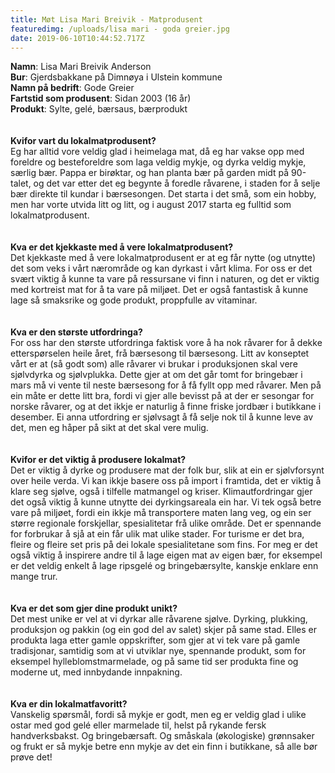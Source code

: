 ```yaml
---
title: Møt Lisa Mari Breivik - Matprodusent
featuredimg: /uploads/lisa mari - goda greier.jpg
date: 2019-06-10T10:44:52.717Z
---
```

**Namn**: Lisa Mari Breivik Anderson\
**Bur**: Gjerdsbakkane på Dimnøya i Ulstein kommune\
**Namn på bedrift**: Gode Greier\
**Fartstid som produsent**: Sidan 2003 (16 år)\
**Produkt**: Sylte, gelé, bærsaus, bærprodukt\
\
\
**Kvifor vart du lokalmatprodusent?**\
Eg har alltid vore veldig glad i heimelaga mat, då eg har vakse opp med foreldre og besteforeldre som laga veldig mykje, og dyrka veldig mykje, særlig bær. Pappa er birøktar, og han planta bær på garden midt på 90-talet, og det var etter det eg begynte å foredle råvarene, i staden for å selje bær direkte til kundar i bærsesongen. Det starta i det små, som ein hobby, men har vorte utvida litt og litt, og i august 2017 starta eg fulltid som lokalmatprodusent. \
\
\
**Kva er det kjekkaste med å vere lokalmatprodusent?**\
Det kjekkaste med å vere lokalmatprodusent er at eg får nytte (og utnytte) det som veks i vårt nærområde og kan dyrkast i vårt klima. For oss er det svært viktig å kunne ta vare på ressursane vi finn i naturen, og det er viktig med kortreist mat for å ta vare på miljøet. Det er også fantastisk å kunne lage så smaksrike og gode produkt, proppfulle av vitaminar. \
\
\
**Kva er den største utfordringa?**\
For oss har den største utfordringa faktisk vore å ha nok råvarer for å dekke etterspørselen heile året, frå bærsesong til bærsesong. Litt av konseptet vårt er at (så godt som) alle råvarer vi brukar i produksjonen skal vere sjølvdyrka og sjølvplukka. Dette gjer at om det går tomt for bringebær i mars må vi vente til neste bærsesong for å få fyllt opp med råvarer. Men på ein måte er dette litt bra, fordi vi gjer alle bevisst på at der er sesongar for norske råvarer, og at det ikkje er naturlig å finne friske jordbær i butikkane i desember. Ei anna utfordring er sjølvsagt å få selje nok til å kunne leve av det, men eg håper på sikt at det skal vere mulig.\
\
\
**Kvifor er det viktig å produsere lokalmat?**\
Det er viktig å dyrke og produsere mat der folk bur, slik at ein er sjølvforsynt over heile verda. Vi kan ikkje basere oss på import i framtida, det er viktig å klare seg sjølve, også i tilfelle matmangel og kriser. Klimautfordringar gjer det også viktig å kunne utnytte dei dyrkingsareala ein har. Vi tek også betre vare på miljøet, fordi ein ikkje må transportere maten lang veg, og ein ser større regionale forskjellar, spesialitetar frå ulike område. Det er spennande for forbrukar å sjå at ein får ulik mat ulike stader. For turisme er det bra, fleire og fleire set pris på dei lokale spesialitetane som fins. For meg er det også viktig å inspirere andre til å lage eigen mat av eigen bær, for eksempel er det veldig enkelt å lage ripsgelé og bringebærsylte, kanskje enklare enn mange trur.\
\
\
**Kva er det som gjer dine produkt unikt?**\
Det mest unike er vel at vi dyrkar alle råvarene sjølve. Dyrking, plukking, produksjon og pakkin (og ein god del av salet) skjer på same stad. Elles er produkta laga etter gamle oppskrifter, som gjer at vi tek vare på gamle tradisjonar, samtidig som at vi utviklar nye, spennande produkt, som for eksempel hylleblomstmarmelade, og på same tid ser produkta fine og moderne ut, med innbydande innpakning. \
\
\
**Kva er din lokalmatfavoritt?**\
Vanskelig spørsmål, fordi så mykje er godt, men eg er veldig glad i ulike ostar med god gelé eller marmelade til, helst på rykande fersk handverksbakst. Og bringebærsaft. Og småskala (økologiske) grønnsaker og frukt er så mykje betre enn mykje av det ein finn i butikkane, så alle bør prøve det!
